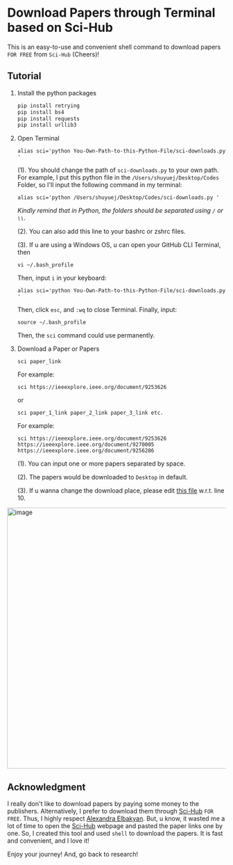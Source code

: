 # Download Papers through Terminal based on Sci-Hub

This is an easy-to-use and convenient shell command to download papers `FOR FREE` from `Sci-Hub` (Cheers)!

## Tutorial

1. Install the python packages

    ```python
    pip install retrying
    pip install bs4
    pip install requests
    pip install urllib3
    ```

2. Open Terminal

    ```shell
    alias sci='python You-Own-Path-to-this-Python-File/sci-downloads.py '
    ```

    (1). You should change the path of `sci-downloads.py` to your own path. For example, I put this python file in the `/Users/shuyuej/Desktop/Codes` Folder, so I'll input the following command in my terminal:
    
    ```shell
    alias sci='python /Users/shuyuej/Desktop/Codes/sci-downloads.py '
    ```
    
    *Kindly remind that in Python, the folders should be separated using `/` or `\\`.*

    (2). You can also add this line to your bashrc or zshrc files.

    (3). If u are using a Windows OS, u can open your GitHub CLI Terminal, then
    
    ```shell
    vi ~/.bash_profile
    ```
    
    Then, input `i` in your keyboard:
    
    ```shell
    alias sci='python You-Own-Path-to-this-Python-File/sci-downloads.py '
    ```
    
    Then, click `esc`, and `:wq` to close Terminal. Finally, input:
    
    ```shell
    source ~/.bash_profile
    ```

    Then, the `sci` command could use permanently.
    
3. Download a Paper or Papers
    
    ```shell
    sci paper_link
    ```
    
    For example:
    
    ```shell
    sci https://ieeexplore.ieee.org/document/9253626
    ```
    
    or 
    
    ```shell
    sci paper_1_link paper_2_link paper_3_link etc.
    ```
    
    For example:
    
    ```shell
    sci https://ieeexplore.ieee.org/document/9253626 https://ieeexplore.ieee.org/document/9270005 https://ieeexplore.ieee.org/document/9256286
    ```
    
    (1). You can input one or more papers separated by space.

    (2). The papers would be downloaded to `Desktop` in default. 

    (3). If u wanna change the download place, please edit [this file](https://github.com/SuperBruceJia/Sci-Hub-Paper-Download-shell/blob/main/sci-downloads.py) w.r.t. line 10.

<img width="600" alt="image" src="https://user-images.githubusercontent.com/31528604/215265973-c325a34b-0fa7-4aea-8256-8256cda84490.png">

## Acknowledgment

I really don't like to download papers by paying some money to the publishers.
Alternatively, I prefer to download them through [Sci-Hub](https://sci-hub.st/) `FOR FREE`. Thus, I highly respect [Alexandra Elbakyan](https://en.wikipedia.org/wiki/Alexandra_Elbakyan). But, u know, it wasted me a lot of time to open the [Sci-Hub](https://sci-hub.st/) webpage and pasted the paper links one by one. So, I created this tool and used `shell` to download the papers. It is fast and convenient, and I love it!

Enjoy your journey! And, go back to research!
